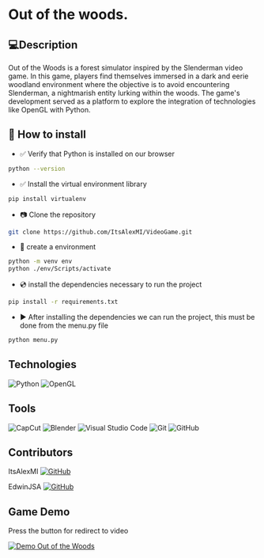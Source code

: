 # Out of the woods.

## :computer:Description

Out of the Woods is a forest simulator inspired by the Slenderman video game. In this game, players find themselves immersed in a dark and eerie woodland environment where the objective is to avoid encountering Slenderman, a nightmarish entity lurking within the woods. The game's development served as a platform to explore the integration of technologies like OpenGL with Python.


## :page_facing_up: How to install
- :white_check_mark: Verify that Python is installed on our browser
```bash
python --version 
```


- :white_check_mark: Install the virtual environment library
```bash
pip install virtualenv
```


- :camera: Clone the repository
```bash
git clone https://github.com/ItsAlexMI/VideoGame.git
```

- :floppy_disk: create a environment
```bash
python -m venv env
python ./env/Scripts/activate
```

-  	:cd: install the dependencies necessary to run the project

```bash
pip install -r requirements.txt
```

- :arrow_forward: After installing the dependencies we can run the project, this must be done from the menu.py file
```bash
python menu.py
```


## Technologies

![Python](https://img.shields.io/badge/Python-3776AB?style=for-the-badge&logo=python&logoColor=white) 
![OpenGL](https://img.shields.io/badge/OpenGL-5586A4?style=for-the-badge&logo=opengl&logoColor=white)

## Tools
![CapCut](https://img.shields.io/badge/CapCut-000000?style=for-the-badge&logo=CapCut&logoColor=white)
![Blender](https://img.shields.io/badge/Blender-F5792A?style=for-the-badge&logo=blender&logoColor=white)
![Visual Studio Code](https://img.shields.io/badge/Visual_Studio_Code-0078D4?style=for-the-badge&logo=visual-studio-code&logoColor=white)
![Git](https://img.shields.io/badge/Git-F05032?style=for-the-badge&logo=git&logoColor=white)
![GitHub](https://img.shields.io/badge/GitHub-181717?style=for-the-badge&logo=github&logoColor=white)

## Contributors
ItsAlexMI
[![GitHub](https://img.shields.io/badge/GitHub-181717?style=for-the-badge&logo=github)](https://github.com/ItsAlexMI)

EdwinJSA
[![GitHub](https://img.shields.io/badge/GitHub-181717?style=for-the-badge&logo=github)](https://github.com/EdwinJSA)


## Game Demo
Press the button for redirect to video

[![Demo Out of the Woods](https://img.shields.io/badge/YouTube-FF0000?style=for-the-badge&logo=youtube&logoColor=white)](https://www.youtube.com/watch?v=odJS5nwCBIw)
